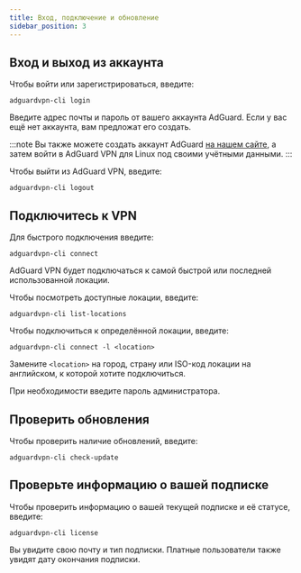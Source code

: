 ```yaml
---
title: Вход, подключение и обновление
sidebar_position: 3
---
```


## Вход и выход из аккаунта

Чтобы войти или зарегистрироваться, введите:

```
adguardvpn-cli login
```

Введите адрес почты и пароль от вашего аккаунта AdGuard. Если у вас ещё нет аккаунта, вам предложат его создать.

:::note
Вы также можете создать аккаунт AdGuard [на нашем сайте](https://auth.adguard.com/login.html), а затем войти в AdGuard VPN для Linux под своими учётными данными.
:::

Чтобы выйти из AdGuard VPN, введите:

```
adguardvpn-cli logout
```

## Подключитесь к VPN

Для быстрого подключения введите:

```
adguardvpn-cli connect
```

AdGuard VPN будет подключаться к самой быстрой или последней использованной локации.

Чтобы посмотреть доступные локации, введите:

```
adguardvpn-cli list-locations
```

Чтобы подключиться к определённой локации, введите:

```
adguardvpn-cli connect -l <location>
```

Замените `<location>` на город, страну или ISO-код локации на английском, к которой хотите подключиться.

При необходимости введите пароль администратора.

## Проверить обновления

Чтобы проверить наличие обновлений, введите:

```
adguardvpn-cli check-update
```

## Проверьте информацию о вашей подписке

Чтобы проверить информацию о вашей текущей подписке и её статусе, введите:

```
adguardvpn-cli license
```

Вы увидите свою почту и тип подписки. Платные пользователи также увидят дату окончания подписки.
